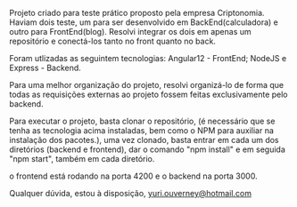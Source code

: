 Projeto criado para teste prático proposto pela empresa Criptonomia.
Haviam dois teste, um para ser desenvolvido em BackEnd(calculadora) e outro para FrontEnd(blog). Resolvi integrar os dois em apenas um repositório e conectá-los tanto no front
quanto no back.

Foram utlizadas as seguintem tecnologias:
Angular12 - FrontEnd;
NodeJS e Express - Backend.

Para uma melhor organização do projeto, resolvi organizá-lo de forma que todas as requisições externas ao projeto fossem feitas exclusivamente pelo backend.

Para executar o projeto, basta clonar o repositório, (é necessário que se tenha as tecnologia acima instaladas, bem como o NPM para auxiliar na instalação dos pacotes.), uma vez
clonado, basta entrar em cada um dos diretórios (backend e frontend), dar o comando "npm install" e em seguida "npm start", também em cada diretório.

o frontend está rodando na porta 4200 e o backend na porta 3000.

Qualquer dúvida, estou à disposição, yuri.ouverney@hotmail.com
